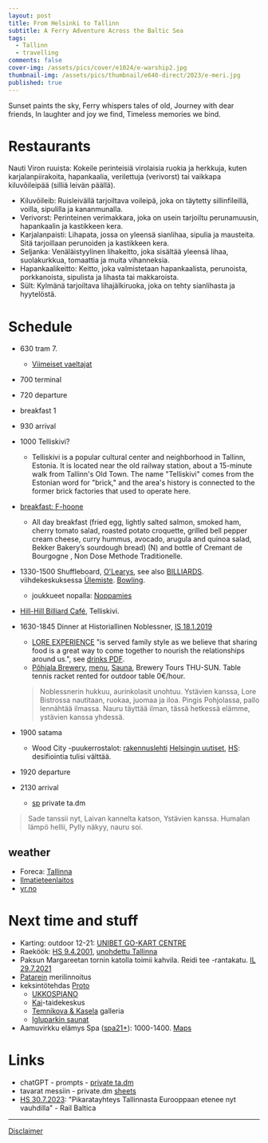 ```yaml
---
layout: post
title: From Helsinki to Tallinn
subtitle: A Ferry Adventure Across the Baltic Sea
tags:
  - Tallinn
  - travelling
comments: false
cover-img: /assets/pics/cover/e1024/e-warship2.jpg
thumbnail-img: /assets/pics/thumbnail/e640-direct/2023/e-meri.jpg
published: true
---
```


Sunset paints the sky,
Ferry whispers tales of old,
Journey with dear friends,
In laughter and joy we find,
Timeless memories we bind.

# Restaurants

Nauti Viron ruuista: Kokeile perinteisiä virolaisia ruokia ja herkkuja, kuten karjalanpiirakoita, hapankaalia, verilettuja (verivorst) tai vaikkapa kiluvõileipää (silliä leivän päällä).

- Kiluvõileib: Ruisleivällä tarjoiltava voileipä, joka on täytetty sillinfileillä, voilla, sipulilla ja kananmunalla.
- Verivorst: Perinteinen verimakkara, joka on usein tarjoiltu perunamuusin, hapankaalin ja kastikkeen kera.
- Karjalanpaisti: Lihapata, jossa on yleensä sianlihaa, sipulia ja mausteita. Sitä tarjoillaan perunoiden ja kastikkeen kera.
- Seljanka: Venäläistyylinen lihakeitto, joka sisältää yleensä lihaa, suolakurkkua, tomaattia ja muita vihanneksia.
- Hapankaalikeitto: Keitto, joka valmistetaan hapankaalista, perunoista, porkkanoista, sipulista ja lihasta tai makkaroista.
- Sült: Kylmänä tarjoiltava lihajälkiruoka, joka on tehty sianlihasta ja hyytelöstä.

# Schedule

- 630 tram 7.
  - [Viimeiset vaeltajat](https://yle.fi/aihe/artikkeli/2008/01/28/studio-julmahuvi-viimeiset-vaeltajat)
- 700 terminal
- 720 departure
- breakfast 1
- 930 arrival
- 1000 Telliskivi?
  - Telliskivi is a popular cultural center and neighborhood in Tallinn, Estonia. It is located near the old railway station, about a 15-minute walk from Tallinn's Old Town. The name "Telliskivi" comes from the Estonian word for "brick," and the area's history is connected to the former brick factories that used to operate here.
- [breakfast: F-hoone](http://www.fhoone.ee/en/breakfast/)
  - All day breakfast (fried egg, lightly salted salmon, smoked ham, cherry tomato salad, roasted potato croquette, grilled bell pepper cream cheese, curry hummus, avocado, arugula and quinoa salad, Bekker Bakery’s sourdough bread) (N) and bottle of Cremant de Bourgogne , Non Dose Methode Traditionelle.
- 1330-1500 Shuffleboard, [O'Learys](https://ee.olearys.club/kristiine/en/activities/shuffleboard_eng/), see also [BILLIARDS](https://ee.olearys.club/kristiine/en/activities/billiard_snooker/). viihdekeskuksessa [Ülemiste](https://visittallinn.ee/fin/matkailija/n%C3%A4e-koe/tekemist%C3%A4-tallinnassa/urheilu-seikkailu/180933/keilailu-olearysin-viihdekeskuksessa-ulemistessa). [Bowling](https://ee.olearys.club/kristiine/en/activities/bowling-game/).
  - joukkueet nopalla: [Noppamies](https://www.kirjasampo.fi/fi/kulsa/kauno%253Aateos_11327)
- [Hill-Hill Billiard Café](https://hillhill.ee/), Telliskivi.
- 1630-1845 Dinner at Historiallinen Noblessner, [IS 18.1.2019](https://www.is.fi/matkat/art-2000005970147.html)
  - [LORE EXPERIENCE](https://www.lorebistroo.ee/en/food-drinks/) "is served family style as we believe that sharing food is a great way to come together to nourish the relationships around us.", see [drinks PDF](https://www.lorebistroo.ee/wp-content/uploads/2023/07/LORE-joogilist-2023-vol10.pdf).
  - [Põhjala Brewery](https://pohjalabeer.com/), [menu](https://qr.pohjalabeer.com/index-en.html), [Sauna](https://pohjalabeer.com/taproom.html), Brewery Tours THU-SUN. Table tennis racket rented for outdoor table 0€/hour.
  > Noblessnerin hukkuu,
aurinkolasit unohtuu.
Ystävien kanssa,
Lore Bistrossa nautitaan,
ruokaa, juomaa ja iloa.
  > Pingis Pohjolassa,
pallo lennähtää ilmassa.
Nauru täyttää ilman,
tässä hetkessä elämme,
ystävien kanssa yhdessä.

- 1900 satama
  - Wood City -puukerrostalot: [rakennuslehti](https://www.rakennuslehti.fi/2017/11/jatkasaaren-homehtuneet-wood-city-puukerrostalot-ovat-stora-enson-osin-rahoittama-tutkimuskohde-tyomaalla-testattiin-miten-puurakentaminen-onnistuu-ilman-saasuojaa/) [Helsingin uutiset](https://www.helsinginuutiset.fi/paikalliset/1253709), [HS](https://www.hs.fi/koti/art-2000005444271.html): desifiointia tulisi välttää. 
- 1920 departure
- 2130 arrival
  - [sp](https://www.sports-tracker.com/workout/haques/64cab18f3bd4f224ff609a0f) private ta.dm

>   Sade tanssii nyt,
Laivan kannelta katson,
Ystävien kanssa.
Humalan lämpö hellii,
Pylly näkyy, nauru soi.

## weather

  - Foreca: [Tallinna](https://www.foreca.fi/Estonia/Tallinn)
  - [Ilmatieteenlaitos](https://en.ilmatieteenlaitos.fi/weather/estonia/tallinn)
  - [yr.no](https://www.yr.no/en/forecast/graph/2-588409/Estonia/Harju/Tallinna%20linn/Tallinn)

# Next time and stuff

- Karting: outdoor 12-21: [UNIBET GO-KART CENTRE](https://www.hobikart.ee/en/)
- Raeköök: [HS 9.4.2001](https://www.hs.fi/talous/art-2000003960762.html), [unohdettu Tallinna](https://todellinentallinna.blogspot.com/2014/06/tallinnan-unohdetut-baarit-yokerhot.html)
- Paksun Margareetan tornin katolla toimii kahvila. Reidi tee -rantakatu. [IL 29.7.2021](https://www.iltalehti.fi/viro/a/43b5f144-e3cc-4e5c-aa4a-e8075d1bf3ec)
- [Patarein](https://fi.wikipedia.org/wiki/Patarei) merilinnoitus
- keksintötehdas [Proto](https://prototehas.ee/fi/kotisivu/)
  - [UKKOSPIANO](https://prototehas.ee/fi/ukkospiano/)
  - [Kai](https://www.visittallinn.ee/fin/matkailija/n%C3%A4e-koe/tekemist%C3%A4-tallinnassa/n%C3%A4ht%C3%A4vyydet-museot/180074/kai-taidekeskus)-taidekeskus
  - [Temnikova & Kasela](https://www.visittallinn.ee/fin/matkailija/n%C3%A4e-koe/tekemist%C3%A4-tallinnassa/n%C3%A4ht%C3%A4vyydet-museot/177686/temnikova-kasela-galleria) galleria
  - [Igluparkin saunat](https://seura.fi/matkailu/tallinna-uudistui-nain-tuttu-kaupunkikohde-hellii-matkailijaa/)
- Aamuvirkku elämys Spa ([spa21+](https://elamusspa.ee/fi/spa21/)): 1000-1400. [Maps](https://www.google.com/maps/place/Mustam%C3%A4e+Elamus+Spa/@59.3998642,24.6646429,17z)

# Links

- chatGPT - prompts - [private ta.dm](https://docs.google.com/document/d/1n1Vl_3XI5mYtdwjpzkOmbijMq9S61ba18t5PttlT9xE/edit?usp=sharing)
- tavarat messiin - private.dm [sheets](https://docs.google.com/spreadsheets/d/19BkGyPCeYUFju6qmrPmDd3s-zcD2MNX5jRguvoorb1c/edit?usp=sharing)
- [HS 30.7.2023](https://www.hs.fi/ulkomaat/art-2000009731664.html): "Pikaratayhteys Tallinnasta Eurooppaan etenee nyt vauhdilla" - Rail Baltica

---

[Disclaimer](https://talonendm.github.io/disclaimer)

